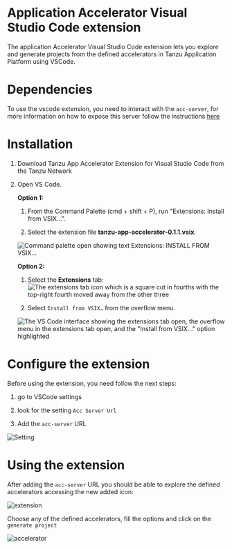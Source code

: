 # Application Accelerator Visual Studio Code extension
The application Accelerator Visual Studio Code extension lets you explore and generate projects 
from the defined accelerators in Tanzu Application Platform using VSCode. 

# Dependencies
To use the vscode extension, you need to interact with the `acc-server`, for more 
information on how to expose this server follow the instructions [here](./acc-cli.md#server-api-connections)

# <a id="vs-code-app-accel-install"></a> Installation

1. Download Tanzu App Accelerator Extension for Visual Studio Code from the Tanzu Network

2. Open VS Code.

    **Option 1:**
     
    1. From the Command Palette (cmd + shift + P), run "Extensions: Install from VSIX...".
    
    2. Select the extension file **tanzu-app-accelerator-0.1.1.vsix**.
    
    ![Command palette open showing text Extensions: INSTALL FROM VSIX...](../images/vscode-install1.png)
    
    **Option 2:**
    
    1. Select the **Extensions** tab: ![The extensions tab icon which is a square cut in fourths with the top-right fourth moved away from the other three](../images/vscode-install2.png)
    
    2. Select `Install from VSIX…` from the overflow menu.
    
    ![The VS Code interface showing the extensions tab open, the overflow menu in the extensions tab open, and the "Install from VSIX..." option highlighted](../images/vscode-install3.png)

# Configure the extension 

Before using the extension, you need follow the next steps:

1. go to VSCode settings

2. look for the setting `Acc Server Url`    

3. Add the `acc-server` URL

![Setting](../images/acc-server-config.png)

# Using the extension

After adding the `acc-server` URL you should be able to explore the defined accelerators
accessing the new added icon:

![extension](../images/app-accelerators-vscode-icon.png)

Choose any of the defined accelerators, fill the options and click on the `generate project`

![accelerator](../images/acc-form.png)